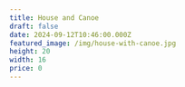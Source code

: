 ```yaml
---
title: House and Canoe
draft: false
date: 2024-09-12T10:46:00.000Z
featured_image: /img/house-with-canoe.jpg
height: 20
width: 16
price: 0
---
```

